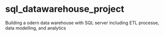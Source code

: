 # sql_datawarehouse_project
Building a odern data warehouse with SQL server including ETL processe, data modelling, and analytics
